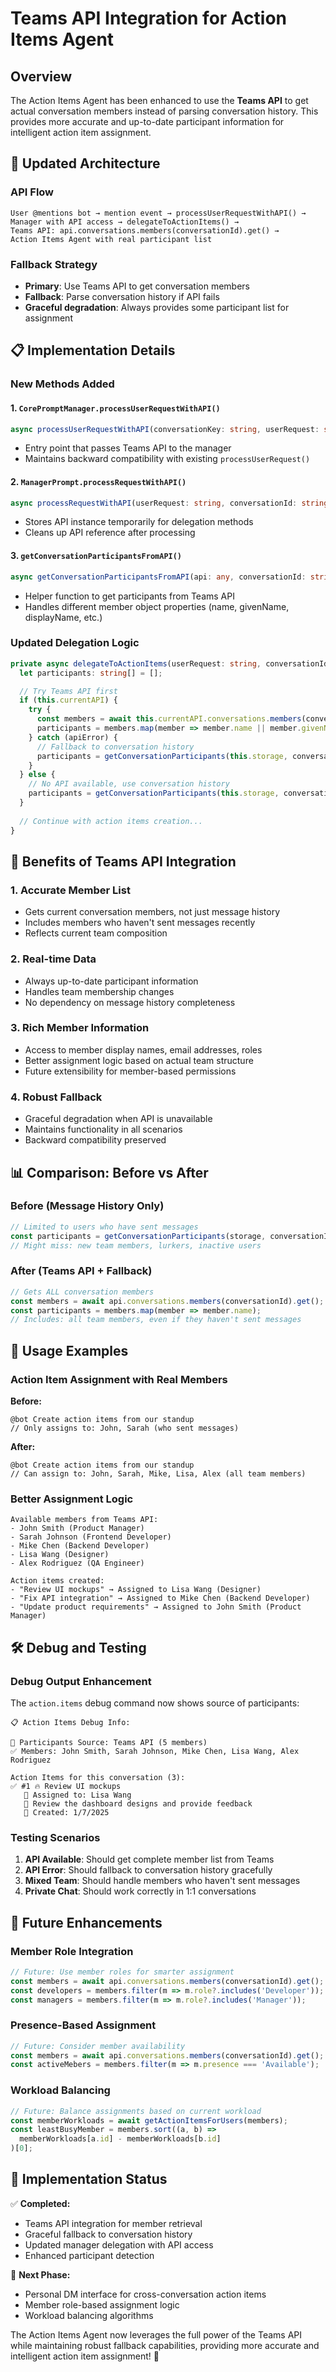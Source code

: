 # Teams API Integration for Action Items Agent

## Overview

The Action Items Agent has been enhanced to use the **Teams API** to get actual conversation members instead of parsing conversation history. This provides more accurate and up-to-date participant information for intelligent action item assignment.

## 🔄 Updated Architecture

### API Flow
```
User @mentions bot → mention event → processUserRequestWithAPI() → 
Manager with API access → delegateToActionItems() → 
Teams API: api.conversations.members(conversationId).get() → 
Action Items Agent with real participant list
```

### Fallback Strategy
- **Primary**: Use Teams API to get conversation members
- **Fallback**: Parse conversation history if API fails
- **Graceful degradation**: Always provides some participant list for assignment

## 📋 Implementation Details

### New Methods Added

#### 1. `CorePromptManager.processUserRequestWithAPI()`
```typescript
async processUserRequestWithAPI(conversationKey: string, userRequest: string, api: any): Promise<string>
```
- Entry point that passes Teams API to the manager
- Maintains backward compatibility with existing `processUserRequest()`

#### 2. `ManagerPrompt.processRequestWithAPI()`
```typescript
async processRequestWithAPI(userRequest: string, conversationId: string, api: any): Promise<string>
```
- Stores API instance temporarily for delegation methods
- Cleans up API reference after processing

#### 3. `getConversationParticipantsFromAPI()`
```typescript
async getConversationParticipantsFromAPI(api: any, conversationId: string): Promise<string[]>
```
- Helper function to get participants from Teams API
- Handles different member object properties (name, givenName, displayName, etc.)

### Updated Delegation Logic

```typescript
private async delegateToActionItems(userRequest: string, conversationId: string): Promise<string> {
  let participants: string[] = [];

  // Try Teams API first
  if (this.currentAPI) {
    try {
      const members = await this.currentAPI.conversations.members(conversationId).get();
      participants = members.map(member => member.name || member.givenName || 'Unknown');
    } catch (apiError) {
      // Fallback to conversation history
      participants = getConversationParticipants(this.storage, conversationId);
    }
  } else {
    // No API available, use conversation history
    participants = getConversationParticipants(this.storage, conversationId);
  }
  
  // Continue with action items creation...
}
```

## 🎯 Benefits of Teams API Integration

### 1. **Accurate Member List**
- Gets current conversation members, not just message history
- Includes members who haven't sent messages recently
- Reflects current team composition

### 2. **Real-time Data**
- Always up-to-date participant information
- Handles team membership changes
- No dependency on message history completeness

### 3. **Rich Member Information**
- Access to member display names, email addresses, roles
- Better assignment logic based on actual team structure
- Future extensibility for member-based permissions

### 4. **Robust Fallback**
- Graceful degradation when API is unavailable
- Maintains functionality in all scenarios
- Backward compatibility preserved

## 📊 Comparison: Before vs After

### Before (Message History Only)
```typescript
// Limited to users who have sent messages
const participants = getConversationParticipants(storage, conversationId);
// Might miss: new team members, lurkers, inactive users
```

### After (Teams API + Fallback)
```typescript
// Gets ALL conversation members
const members = await api.conversations.members(conversationId).get();
const participants = members.map(member => member.name);
// Includes: all team members, even if they haven't sent messages
```

## 🔧 Usage Examples

### Action Item Assignment with Real Members

**Before:**
```
@bot Create action items from our standup
// Only assigns to: John, Sarah (who sent messages)
```

**After:**
```
@bot Create action items from our standup  
// Can assign to: John, Sarah, Mike, Lisa, Alex (all team members)
```

### Better Assignment Logic
```
Available members from Teams API:
- John Smith (Product Manager)
- Sarah Johnson (Frontend Developer) 
- Mike Chen (Backend Developer)
- Lisa Wang (Designer)
- Alex Rodriguez (QA Engineer)

Action items created:
- "Review UI mockups" → Assigned to Lisa Wang (Designer)
- "Fix API integration" → Assigned to Mike Chen (Backend Developer)
- "Update product requirements" → Assigned to John Smith (Product Manager)
```

## 🛠️ Debug and Testing

### Debug Output Enhancement
The `action.items` debug command now shows source of participants:

```
📋 Action Items Debug Info:

👥 Participants Source: Teams API (5 members)
✅ Members: John Smith, Sarah Johnson, Mike Chen, Lisa Wang, Alex Rodriguez

Action Items for this conversation (3):
✅ #1 🔥 Review UI mockups
   👤 Assigned to: Lisa Wang
   📝 Review the dashboard designs and provide feedback
   📅 Created: 1/7/2025
```

### Testing Scenarios

1. **API Available**: Should get complete member list from Teams
2. **API Error**: Should fallback to conversation history gracefully  
3. **Mixed Team**: Should handle members who haven't sent messages
4. **Private Chat**: Should work correctly in 1:1 conversations

## 🔮 Future Enhancements

### Member Role Integration
```typescript
// Future: Use member roles for smarter assignment
const members = await api.conversations.members(conversationId).get();
const developers = members.filter(m => m.role?.includes('Developer'));
const managers = members.filter(m => m.role?.includes('Manager'));
```

### Presence-Based Assignment
```typescript
// Future: Consider member availability
const members = await api.conversations.members(conversationId).get();
const activeMebers = members.filter(m => m.presence === 'Available');
```

### Workload Balancing
```typescript
// Future: Balance assignments based on current workload
const memberWorkloads = await getActionItemsForUsers(members);
const leastBusyMember = members.sort((a, b) => 
  memberWorkloads[a.id] - memberWorkloads[b.id]
)[0];
```

## 🚀 Implementation Status

✅ **Completed:**
- Teams API integration for member retrieval
- Graceful fallback to conversation history
- Updated manager delegation with API access
- Enhanced participant detection

🔄 **Next Phase:**
- Personal DM interface for cross-conversation action items
- Member role-based assignment logic
- Workload balancing algorithms

The Action Items Agent now leverages the full power of the Teams API while maintaining robust fallback capabilities, providing more accurate and intelligent action item assignment! 🎯
